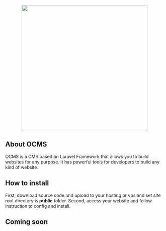<p align="center"><a href="https://omaicode.com" target="_blank"><img src="https://omaicode.com/themes/pkurg-nubis-child/assets/images/og_image.jpg" width="400"></a></p>

## About OCMS

OCMS is a CMS based on Laravel Framework that allows you to build websites for any purpose. It has powerful tools for developers to build any kind of website.
## How to install

First, download source code and upload to your hosting or vps and set site root directory is **public** folder.
Second, access your website and follow instruction to config and install.

## Coming soon
